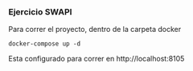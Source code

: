 ### Ejercicio SWAPI  


Para correr el proyecto, dentro de la carpeta docker

```docker-compose up -d``` 

Esta configurado para correr en http://localhost:8105


